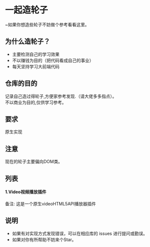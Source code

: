 # 一起造轮子
~如果你想造些轮子不妨做个参考看看这里。
<br/>
## 为什么造轮子？
* 主要检测自己的学习效果
* 不以赚钱为目的（把代码看成自己的事业）
* 每天坚持学习大前端代码
## 仓库的目的
记录自己造过得轮子,方便家参考发现.（请大佬多多指点）。
<br/>
不以商业为目的,仅供学习参考。
<br/>
## 要求
原生实现
<br/>
## 注意
现在的轮子主要偏向DOM类。
<br/>
## 列表
#### 1.Video视频播放插件
备注: 这是一个原生videoHTML5API播放器插件
## 说明
* 如果有对实现方式发现错误，可以在相应库的 issues 进行提问或勘误。
* 如果对你有所帮助不妨来个Star。
